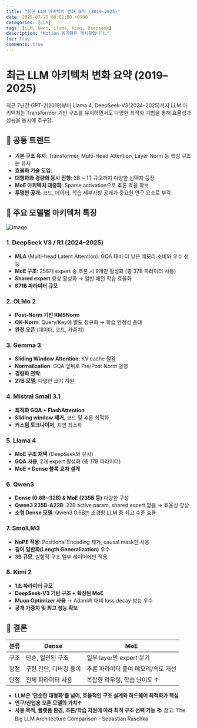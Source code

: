 ```yaml
---
title: "최근 LLM 아키텍처 변화 요약 (2019–2025)"
date: 2025-07-25 08:02:00 +0900
categories: [LLM]
tags: [LLM, Qwen, Llama, Kimi, Deepseek]
description: "Notion 동기화된 게시글입니다."
toc: true
comments: true
---
```


# 최근 LLM 아키텍처 변화 요약 (2019–2025)

최근 7년간 GPT-2(2019)부터 Llama 4, DeepSeek-V3(2024–2025)까지 LLM 아키텍처는 Transformer 기반 구조를 유지하면서도 다양한 최적화 기법을 통해 효율성과 성능을 동시에 추구함.

## 🔑 공통 트렌드

- **기본 구조 유지**: Transformer, Multi-Head Attention, Layer Norm 등 핵심 구조는 유사
- **효율화 기술 도입**:
- **대형화와 경량화 동시 진행**: 3B ~ 1T 규모까지 다양한 선택지 등장
- **MoE 아키텍처 대중화**: Sparse activation으로 추론 효율 확보
- **투명한 공개**: 코드, 데이터, 학습 세부사항 공개가 중요한 연구 요소로 부각
## 📌 주요 모델별 아키텍처 특징

![Image](https://prod-files-secure.s3.us-west-2.amazonaws.com/e6db513d-ec54-40ff-aa74-2487b0bcfe15/ac24fdd3-febf-45c7-8e99-afb6446591d8/image.png?X-Amz-Algorithm=AWS4-HMAC-SHA256&X-Amz-Content-Sha256=UNSIGNED-PAYLOAD&X-Amz-Credential=ASIAZI2LB466UPMHWQTT%2F20250725%2Fus-west-2%2Fs3%2Faws4_request&X-Amz-Date=20250725T152431Z&X-Amz-Expires=3600&X-Amz-Security-Token=IQoJb3JpZ2luX2VjEB8aCXVzLXdlc3QtMiJGMEQCIHNYywJLCzN%2B%2BuG8pLUSWuy6PqADRTMEFokaPfk6kHa7AiA8A5Zf3q8%2FZlYxG8xBYRZFfkNT0HwBygyTs6kv%2BegzOCr%2FAwhIEAAaDDYzNzQyMzE4MzgwNSIMZsagURgMucabO%2Bm1KtwDPkDUrauN5rK%2Bnx5Ri9%2FdZiVrciAurasKDly0xQmCZYiPn%2B3XounqW%2BxyKQszUtVf4Ob08NGioejtSubtO%2BLYpMgTeBmwCBrF9pALjJcuy5Jclle4QORwTJMKxBdVdPJDEHerbvaE1TObFf1asvz80PfR5fS52ZBx8aoP8nZ4g5rUaPnHyCdmHiaH%2BBFyCesUlCcBBiYJgCC%2FggFIvAR%2FJc8waNmesQi0GL4kF6%2FWZ3xj%2BjyhsGjqLCdLBuHXBV4DI75AOgz%2BfI86sCq9RC%2F2gzVUuNm04DYyoBcK4Kis3PB7PZG0X8Cdk7K1oqnj4LgM3rMU0O5ParLT9uqXdWSK6TxgP6CQAgiSBGpAoXGxZZUzDtwZ3%2FY4aCip52wx6g5tDduLQq2V9ED55CviN4ijcXN2NSK%2FGEpb6BC878urhDVXaPbdQE%2F6Tgp0mXnaJEZ%2BSpVV87GJbW3Fj5MgCRTMrmScDFotPA1go0SfSNxyHABdEIwTLLYnKlQSPJ%2BYyR1mOPSzMas%2BvmIFsyQm0XPN6o6o8lxjkdTWGg4JsW10%2BLP5%2FV9RjMeh7KADoaBLZ5i9qYQFV4TV6eUrmkCts0GyvB5T67k8NN8d6rR1aQ8%2BPPATCCWjiLLukAg0WKIw%2FryOxAY6pgE5Gx62JaVbh1KQQswxFAVkIj4qQKA%2BKWIRGr7ukgpy8emCKl366BP7ealz77sbCXDugYe4F1OYm0PiEwO3k2LkUwkKATGUlo%2B%2FiMYjyylUUWJBWuoL6qGk82rhHYlMd1TLjjG2jwiK2ZcZ054OnMJJHfQ5KhBbPCcJkQbiGjMYISBHSXWEPPscxv0h9ksmt1GSgrjxwSvMXHKHvYBxUlyGy1%2FNuoNc&X-Amz-Signature=99188e1f761069f907a24543bff857f027828bddcc604725535b04d11247b447&X-Amz-SignedHeaders=host&x-amz-checksum-mode=ENABLED&x-id=GetObject)

### 1. DeepSeek V3 / R1 (2024–2025)

- **MLA** (Multi-head Latent Attention): GQA 대비 더 낮은 메모리 소비와 우수 성능
- **MoE 구조**: 256개 expert 중 추론 시 9개만 활성화 (총 37B 파라미터 사용)
- **Shared expert** 항상 활성화 → 일반 패턴 학습 효율화
- **671B 파라미터 규모**
### 2. OLMo 2

- **Post-Norm 기반 RMSNorm**
- **QK-Norm**: Query/Key에 별도 정규화 → 학습 안정성 증대
- **완전 오픈** (데이터, 코드, 가중치)
### 3. Gemma 3

- **Sliding Window Attention**: KV cache 절감
- **Normalization**: GQA 앞뒤로 Pre/Post Norm 병행
- **경량화 전략**:
- **27B 모델**, 다양한 크기 지원
### 4. Mistral Small 3.1

- **최적화 GQA + FlashAttention**
- **Sliding window 제거**, 코드 및 추론 최적화
- **커스텀 토크나이저**, 지연 최소화
### 5. Llama 4

- **MoE 구조 채택** (DeepSeek와 유사)
- **GQA 사용**, 2개 expert 활성화 (총 17B 파라미터)
- **MoE + Dense 블록 교차 설계**
### 6. Qwen3

- **Dense (0.6B~32B) & MoE (235B 등)** 다양한 구성
- **Qwen3 235B-A22B**: 22B active param, shared expert 없음 → 효율성 향상
- **소형 Dense 모델**: Qwen3 0.6B는 초경량 LLM 중 최고 수준 효율
### 7. SmolLM3

- **NoPE 적용**: Positional Encoding 제거, causal mask만 사용
- **길이 일반화(Length Generalization)** 우수
- **3B 규모**, 실험적 구조 일부 레이어에만 적용
### 8. Kimi 2

- **1조 파라미터 규모**
- **DeepSeek-V3 기반 구조 + 확장된 MoE**
- **Muon Optimizer 사용** → AdamW 대비 loss decay 성능 우수
- **공개 가중치 및 최고 성능 확보**
## 🧩 결론

| 분류 | Dense | MoE |
| --- | --- | --- |
| 구조 | 단순, 일관된 구조 | 일부 layer만 expert 분기 |
| 장점 | 구현 간단, 디버깅 용이 | 추론 파라미터 줄여 메모리/속도 개선 |
| 단점 | 전체 파라미터 사용 | 복잡한 라우팅, 학습 난이도 ↑ |

- **LLM은 ‘단순한 대형화’를 넘어, 효율적인 구조 설계와 하드웨어 최적화가 핵심**
- **연구/산업용 오픈 모델의 가치↑**
- **사용 목적, 플랫폼 환경, 추론/학습 자원에 따라 최적 구조 선택 가능**
📚 참고: The Big LLM Architecture Comparison - Sebastian Raschka


